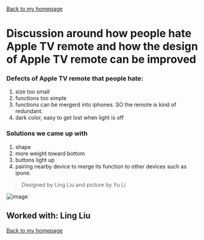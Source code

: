 [Back to my homepage](https://miaomiaosang.github.io/csci5839-YuLi9309/)

# Discussion around how people hate Apple TV remote and how the design of Apple TV remote can be improved

### Defects of Apple TV remote that people hate:

1. size too small
2. functions too simple
3. functions can be mergerd into iphones. SO the remote is kind of redundant.
4. dark color, easy to get lost when light is off

### Solutions we came up with
1. shape
2. more weight toward bottom
3. buttons light up
4. pairing nearby device to merge its function to other devices such as ipone.

> Designed by Ling Liu and picture by Yu Li

![image](/csci5839-YuLi9309/picture/appleTVremoteAvacado.jpg)

## Worked with: Ling Liu

[Back to my homepage](https://miaomiaosang.github.io/csci5839-YuLi9309/)



